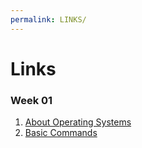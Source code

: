 ```yaml
---
permalink: LINKS/
---
```


# Links
### Week 01
1. [About Operating Systems](https://edu.gcfglobal.org/en/computerbasics/understanding-operating-systems/1/)
2. [Basic Commands](https://maker.pro/linux/tutorial/basic-linux-commands-for-beginners)
